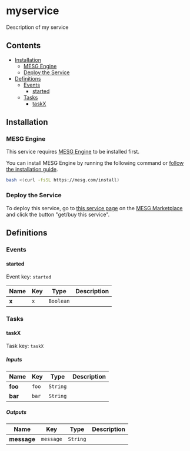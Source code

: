 # myservice 

Description of my service

## Contents

- [Installation](#Installation)
  - [MESG Engine](#MESG-Engine)
  - [Deploy the Service](#Service)
- [Definitions](#Definitions)
  - [Events](#Events)
    - [started](#started)
  - [Tasks](#Tasks)
    - [taskX](#taskX)

## Installation

### MESG Engine

This service requires [MESG Engine](https://github.com/mesg-foundation/engine) to be installed first.

You can install MESG Engine by running the following command or [follow the installation guide](https://docs.mesg.com/guide/start-here/installation.html).

```bash
bash <(curl -fsSL https://mesg.com/install)
```

### Deploy the Service

To deploy this service, go to [this service page](https://marketplace.mesg.com/services/) on the [MESG Marketplace](https://marketplace.mesg.com) and click the button "get/buy this service".

## Definitions

### Events

<h4 id="started">started</h4>

Event key: `started`



| **Name** | **Key** | **Type** | **Description** |
| --- | --- | --- | --- |
| **x** | `x` | `Boolean` |  |

### Tasks

<h4 id="taskX">taskX</h4>

Task key: `taskX`



##### Inputs

| **Name** | **Key** | **Type** | **Description** |
| --- | --- | --- | --- |
| **foo** | `foo` | `String` |  |
| **bar** | `bar` | `String` |  |
  
##### Outputs

| **Name** | **Key** | **Type** | **Description** |
| --- | --- | --- | --- |
| **message** | `message` | `String` |  |

